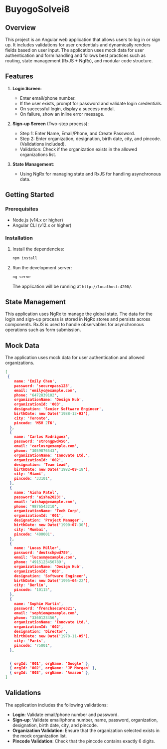 # BuyogoSolvei8

## Overview
This project is an Angular web application that allows users to log in or sign up. It includes validations for user credentials and dynamically renders fields based on user input. The application uses mock data for user authentication and form handling and follows best practices such as routing, state management (RxJS + NgRx), and modular code structure.

## Features
1. **Login Screen**:
   - Enter email/phone number.
   - If the user exists, prompt for password and validate login credentials.
   - On successful login, display a success modal.
   - On failure, show an inline error message.
   
2. **Sign-up Screen** (Two-step process):
   - Step 1: Enter Name, Email/Phone, and Create Password.
   - Step 2: Enter organization, designation, birth date, city, and pincode. (Validations included).
   - Validation: Check if the organization exists in the allowed organizations list.

3. **State Management**:
   - Using NgRx for managing state and RxJS for handling asynchronous data.


## Getting Started

### Prerequisites
- Node.js (v14.x or higher)
- Angular CLI (v12.x or higher)

### Installation
1. Install the dependencies:

   ```bash
   npm install
   ```

2. Run the development server:

   ```bash
   ng serve
   ```

   The application will be running at `http://localhost:4200/`.


## State Management
This application uses NgRx to manage the global state. The data for the login and sign-up process is stored in NgRx stores and persists across components. RxJS is used to handle observables for asynchronous operations such as form submission.

## Mock Data
The application uses mock data for user authentication and allowed organizations. 

```json
[
 {
    name: 'Emily Chen',
    password: 'securepass123',
    email: 'emilyc@example.com',
    phone: '6472839102',
    organizationName: 'Design Hub',
    organizationId: '003',
    designation: 'Senior Software Engineer',
    birthDate: new Date('1988-12-03'),
    city: 'Toronto',
    pincode: 'M5V 2T6',
  },
  {
    name: 'Carlos Rodriguez',
    password: 'strongpwd456',
    email: 'carlosr@example.com',
    phone: '3059876543',
    organizationName: 'Innovate Ltd.',
    organizationId: '002',
    designation: 'Team Lead',
    birthDate: new Date('1982-09-18'),
    city: 'Miami',
    pincode: '33101',
  },
  {
    name: 'Aisha Patel',
    password: 'aisha2023!',
    email: 'aishap@example.com',
    phone: '9876543210',
    organizationName: 'Tech Corp',
    organizationId: '001',
    designation: 'Project Manager',
    birthDate: new Date('1990-07-30'),
    city: 'Mumbai',
    pincode: '400001',
  },
  {
    name: 'Lucas Müller',
    password: 'deutschpwd789',
    email: 'lucasm@example.com',
    phone: '4915123456789',
    organizationName: 'Design Hub',
    organizationId: '003',
    designation: 'Software Engineer',
    birthDate: new Date('1995-04-22'),
    city: 'Berlin',
    pincode: '10115',
  },
  {
    name: 'Sophie Martin',
    password: 'frenchsecure321',
    email: 'sophiem@example.com',
    phone: '3360123456',
    organizationName: 'Innovate Ltd.',
    organizationId: '002',
    designation: 'Director',
    birthDate: new Date('1978-11-05'),
    city: 'Paris',
    pincode: '75001',
  },


  { orgId: '001', orgName: 'Google' },
  { orgId: '002', orgName: 'JP Morgan' },
  { orgId: '003', orgName: 'Amazon' },
]
```

## Validations
The application includes the following validations:
- **Login**: Validate email/phone number and password.
- **Sign-up**: Validate email/phone number, name, password, organization, designation, birth date, city, and pincode.
- **Organization Validation**: Ensure that the organization selected exists in the mock organization list.
- **Pincode Validation**: Check that the pincode contains exactly 6 digits.

